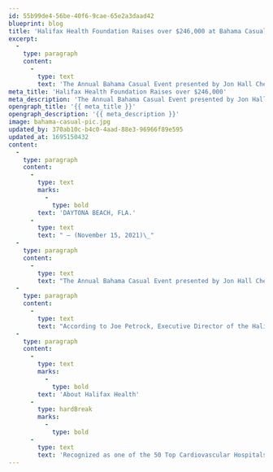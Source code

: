 ```yaml
---
id: 55b99de4-56be-40f6-9cae-65e2a3daad42
blueprint: blog
title: 'Halifax Health Foundation Raises over $246,000 at Bahama Casual Event and Gives Away Chevrolet Trailblazer'
excerpt:
  -
    type: paragraph
    content:
      -
        type: text
        text: 'The Annual Bahama Casual Event presented by Jon Hall Chevrolet and Lowell and Nancy Lohman raised over $246,000 to benefit the Lohman Center for Diabetes at Halifax Health.'
meta_title: 'Halifax Health Foundation Raises over $246,000'
meta_description: 'The Annual Bahama Casual Event presented by Jon Hall Chevrolet and Lowell and Nancy Lohman raised over $246,000 to benefit the Lohman Center for Diabetes at Halifax Health.'
opengraph_title: '{{ meta_title }}'
opengraph_description: '{{ meta_description }}'
image: bahama-casual-pic.jpg
updated_by: 370ab10c-b4c0-4aad-88e3-96966f89e595
updated_at: 1695150432
content:
  -
    type: paragraph
    content:
      -
        type: text
        marks:
          -
            type: bold
        text: 'DAYTONA BEACH, FLA.'
      -
        type: text
        text: " – (November 15, 2021)\_"
  -
    type: paragraph
    content:
      -
        type: text
        text: "The Annual Bahama Casual Event presented by Jon Hall Chevrolet and Lowell and Nancy Lohman raised over $246,000 to benefit the Lohman Center for Diabetes at Halifax Health.\_ The event, held October 22, 2021, at\_ Embry Riddle Aeronautical University drew over 240 people who partook in entertainment and fine cuisine.\_ The culmination of the evening was the SUV giveaway hosted by Glenn Ritchey, Halifax Health Board of Commissioner and CEO of Jon Hall Chevrolet.\_ The winner of the SUV was Alex White, MD of Progressive Medical Research who was not in attendance based on an already planned 30 year medical school reunion he had committed to attend.\_ His brother, Basil, took his place and when the evening was over they walked away with a brand new Chevy Trailblazer, which they have given to their mother, Katherine White."
  -
    type: paragraph
    content:
      -
        type: text
        text: "According to Joe Petrock, Executive Director of the Halifax Health Foundation, the event which had been postponed before was a tremendous success.\_ Petrock said, “We are so thankful for Glenn and Connie Ritchey, Lowell and Nancy Lohman and all of our 65 board members and sponsors for coming together in the name of local healthcare and diabetes by contributing to this event and cause.”\_ Alex White, MD\_ and the winner of the SUV commented when asked why he gave the vehicle to his mom, “Wouldn’t you?\_ Mom has had the same minivan for years and she deserves an upgrade.”"
  -
    type: paragraph
    content:
      -
        type: text
        marks:
          -
            type: bold
        text: 'About Halifax Health'
      -
        type: hardBreak
        marks:
          -
            type: bold
      -
        type: text
        text: 'Recognized as one of the 50 Top Cardiovascular Hospitals™ in the United States by IBM Watson Health™, Halifax Health serves Volusia and Flagler counties, providing a continuum of health care services through a network of organizations including a tertiary hospital, two community hospitals, an urgent care, psychiatric services, a cancer treatment center with five outreach locations, the area’s largest hospice, a center for inpatient rehabilitation, outpatient rehabilitation clinics, primary care walk-in clinics, a clinic specializing in women’s health, a pediatric care community clinic, three children’s medical practices, a home health care agency and an exclusive provider organization. Halifax Health offers the area’s only Level II Trauma Center, Thrombectomy-Capable Stroke Center (TSC), Center for Transplant Services, Pediatric Intensive Care Unit, Pediatric Emergency Department, Child and Adolescent Behavioral Services, complete Neurosurgical Services, OB Emergency Department and Level III Neonatal Intensive Care Unit that cares for babies born earlier than 28 weeks. For more information, visit halifaxhealth.org'
---
```

